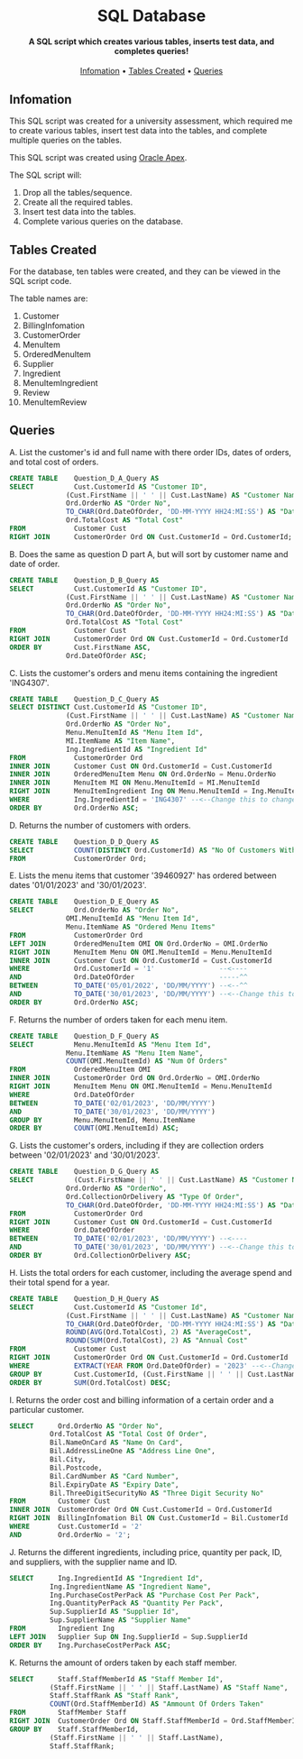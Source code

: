 
<h1 align="center">
  <br>
  SQL Database
  <br>
</h1>

<h4 align="center">A SQL script which creates various tables, inserts test data, and completes queries!</h4>

<p align="center">
  <a href="#infomation">Infomation</a> •
  <a href="#tables-created">Tables Created</a> •
  <a href="#queries">Queries</a>
</p>

## Infomation

This SQL script was created for a university assessment, which required me to create various tables, insert test data into the tables, and complete multiple queries on the tables.

This SQL script was created using [Oracle Apex](https://apex.oracle.com/en/).

The SQL script will:
  1. Drop all the tables/sequence.
  2. Create all the required tables.
  3. Insert test data into the tables.
  4. Complete various queries on the database.

## Tables Created

For the database, ten tables were created, and they can be viewed in the SQL script code.

The table names are:
  1. Customer
  2. BillingInfomation
  3. CustomerOrder
  4. MenuItem
  5. OrderedMenuItem
  6. Supplier
  7. Ingredient
  8. MenuItemIngredient
  9. Review
  10. MenuItemReview

## Queries

  A. List the customer's id and full name with there order IDs, dates of orders, and total cost of orders.
  ```SQL
CREATE TABLE    Question_D_A_Query AS
SELECT          Cust.CustomerId AS "Customer ID", 
                (Cust.FirstName || ' ' || Cust.LastName) AS "Customer Name", 
                Ord.OrderNo AS "Order No", 
                TO_CHAR(Ord.DateOfOrder, 'DD-MM-YYYY HH24:MI:SS') AS "Date Order Taken", 
                Ord.TotalCost AS "Total Cost"
FROM            Customer Cust
RIGHT JOIN      CustomerOrder Ord ON Cust.CustomerId = Ord.CustomerId;
  ```

  B. Does the same as question D part A, but will sort by customer name and date of order.
  ```SQL
CREATE TABLE    Question_D_B_Query AS
SELECT          Cust.CustomerId AS "Customer ID", 
                (Cust.FirstName || ' ' || Cust.LastName) AS "Customer Name", 
                Ord.OrderNo AS "Order No", 
                TO_CHAR(Ord.DateOfOrder, 'DD-MM-YYYY HH24:MI:SS') AS "Date Order Taken", 
                Ord.TotalCost AS "Total Cost"
FROM            Customer Cust
RIGHT JOIN      CustomerOrder Ord ON Cust.CustomerId = Ord.CustomerId
ORDER BY        Cust.FirstName ASC, 
                Ord.DateOfOrder ASC;
  ```

  C. Lists the customer's orders and menu items containing the ingredient 'ING4307'.
  ```SQL
CREATE TABLE    Question_D_C_Query AS
SELECT DISTINCT Cust.CustomerId AS "Customer ID", 
                (Cust.FirstName || ' ' || Cust.LastName) AS "Customer Name", 
                Ord.OrderNo AS "Order No", 
                Menu.MenuItemId AS "Menu Item Id", 
                MI.ItemName AS "Item Name", 
                Ing.IngredientId AS "Ingredient Id"
FROM            CustomerOrder Ord
INNER JOIN      Customer Cust ON Ord.CustomerId = Cust.CustomerId
INNER JOIN      OrderedMenuItem Menu ON Ord.OrderNo = Menu.OrderNo
INNER JOIN      MenuItem MI ON Menu.MenuItemId = MI.MenuItemId
RIGHT JOIN      MenuItemIngredient Ing ON Menu.MenuItemId = Ing.MenuItemId
WHERE           Ing.IngredientId = 'ING4307' --<--Change this to change the ingredient that it will look for.
ORDER BY        Ord.OrderNo ASC;
  ```

  D. Returns the number of customers with orders.
  ```SQL
CREATE TABLE    Question_D_D_Query AS 
SELECT          COUNT(DISTINCT Ord.CustomerId) AS "No Of Customers With Orders" --<--Counts the number of 'CustomerOrder' primary keys.
FROM            CustomerOrder Ord;
  ```

  E. Lists the menu items that customer '39460927' has ordered between dates '01/01/2023' and '30/01/2023'.
  ```SQL
CREATE TABLE    Question_D_E_Query AS
SELECT          Ord.OrderNo AS "Order No", 
                OMI.MenuItemId AS "Menu Item Id", 
                Menu.ItemName AS "Ordered Menu Items"
FROM            CustomerOrder Ord 
LEFT JOIN       OrderedMenuItem OMI ON Ord.OrderNo = OMI.OrderNo
RIGHT JOIN      MenuItem Menu ON OMI.MenuItemId = Menu.MenuItemId
INNER JOIN      Customer Cust ON Ord.CustomerId = Cust.CustomerId
WHERE           Ord.CustomerId = '1'                --<----
AND             Ord.DateOfOrder                     -----^^
BETWEEN         TO_DATE('05/01/2022', 'DD/MM/YYYY') --<--^^
AND             TO_DATE('30/01/2023', 'DD/MM/YYYY') --<--Change this to change the customer it looks for or the date range.
ORDER BY        Ord.OrderNo ASC;
  ```

  F. Returns the number of orders taken for each menu item.
  ```SQL
CREATE TABLE    Question_D_F_Query AS
SELECT          Menu.MenuItemId AS "Menu Item Id", 
                Menu.ItemName AS "Menu Item Name", 
                COUNT(OMI.MenuItemId) AS "Num Of Orders"
FROM            OrderedMenuItem OMI
INNER JOIN      CustomerOrder Ord ON Ord.OrderNo = OMI.OrderNo
RIGHT JOIN      MenuItem Menu ON OMI.MenuItemId = Menu.MenuItemId
WHERE           Ord.DateOfOrder 
BETWEEN         TO_DATE('02/01/2023', 'DD/MM/YYYY') 
AND             TO_DATE('30/01/2023', 'DD/MM/YYYY')
GROUP BY        Menu.MenuItemId, Menu.ItemName 
ORDER BY        COUNT(OMI.MenuItemId) ASC;
  ```

  G. Lists the customer's orders, including if they are collection orders between '02/01/2023' and '30/01/2023'.
  ```SQL
CREATE TABLE    Question_D_G_Query AS 
SELECT          (Cust.FirstName || ' ' || Cust.LastName) AS "Customer Name", 
                Ord.OrderNo AS "OrderNo", 
                Ord.CollectionOrDelivery AS "Type Of Order", 
                TO_CHAR(Ord.DateOfOrder, 'DD-MM-YYYY HH24:MI:SS') AS "Date Order Taken between 02/01/2023 and 30/01/2023"
FROM            CustomerOrder Ord
RIGHT JOIN      Customer Cust ON Ord.CustomerId = Cust.CustomerId
WHERE           Ord.DateOfOrder 
BETWEEN         TO_DATE('02/01/2023', 'DD/MM/YYYY') --<----
AND             TO_DATE('30/01/2023', 'DD/MM/YYYY') --<--Change this to change the dates it will get data between.
ORDER BY        Ord.CollectionOrDelivery ASC;
  ```

  H. Lists the total orders for each customer, including the average spend and their total spend for a year.
  ```SQL
CREATE TABLE    Question_D_H_Query AS
SELECT          Cust.CustomerId AS "Customer Id", 
                (Cust.FirstName || ' ' || Cust.LastName) AS "Customer Name", 
                TO_CHAR(Ord.DateOfOrder, 'DD-MM-YYYY HH24:MI:SS') AS "Date Order Taken", 
                ROUND(AVG(Ord.TotalCost), 2) AS "AverageCost", 
                ROUND(SUM(Ord.TotalCost), 2) AS "Annual Cost"
FROM            Customer Cust 
RIGHT JOIN      CustomerOrder Ord ON Cust.CustomerId = Ord.CustomerId
WHERE           EXTRACT(YEAR FROM Ord.DateOfOrder) = '2023' --<--Change this to change the year that it will calculate for.
GROUP BY        Cust.CustomerId, (Cust.FirstName || ' ' || Cust.LastName), TO_CHAR(Ord.DateOfOrder, 'DD-MM-YYYY HH24:MI:SS')
ORDER BY        SUM(Ord.TotalCost) DESC;
  ```

  I. Returns the order cost and billing information of a certain order and a particular customer.
  ```SQL
SELECT      Ord.OrderNo AS "Order No", 
            Ord.TotalCost AS "Total Cost Of Order", 
            Bil.NameOnCard AS "Name On Card", 
            Bil.AddressLineOne AS "Address Line One", 
            Bil.City, 
            Bil.Postcode, 
            Bil.CardNumber AS "Card Number", 
            Bil.ExpiryDate AS "Expiry Date", 
            Bil.ThreeDigitSecurityNo AS "Three Digit Security No"
FROM        Customer Cust
INNER JOIN  CustomerOrder Ord ON Cust.CustomerId = Ord.CustomerId
RIGHT JOIN  BillingInfomation Bil ON Cust.CustomerId = Bil.CustomerId
WHERE       Cust.CustomerId = '2' 
AND         Ord.OrderNo = '2';
  ```

  J. Returns the different ingredients, including price, quantity per pack, ID, and suppliers, with the supplier name and ID.
  ```SQL
SELECT      Ing.IngredientId AS "Ingredient Id", 
            Ing.IngredientName AS "Ingredient Name", 
            Ing.PurchaseCostPerPack AS "Purchase Cost Per Pack", 
            Ing.QuantityPerPack AS "Quantity Per Pack", 
            Sup.SupplierId AS "Supplier Id", 
            Sup.SupplierName AS "Supplier Name"
FROM        Ingredient Ing
LEFT JOIN   Supplier Sup ON Ing.SupplierId = Sup.SupplierId
ORDER BY    Ing.PurchaseCostPerPack ASC;
  ```

  K. Returns the amount of orders taken by each staff member.
  ```SQL
SELECT      Staff.StaffMemberId AS "Staff Member Id", 
            (Staff.FirstName || ' ' || Staff.LastName) AS "Staff Name", 
            Staff.StaffRank AS "Staff Rank", 
            COUNT(Ord.StaffMemberId) AS "Ammount Of Orders Taken"
FROM        StaffMember Staff
RIGHT JOIN  CustomerOrder Ord ON Staff.StaffMemberId = Ord.StaffMemberId
GROUP BY    Staff.StaffMemberId, 
            (Staff.FirstName || ' ' || Staff.LastName), 
            Staff.StaffRank;
  ```
